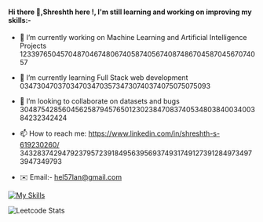 #### Hi there 👋,Shreshth here !, I'm still learning and working on improving my skills:-


<!--**shreshth3142857/shreshth3142857** is a ✨ _special_ ✨ repository because its `README.md` (this file) appears on your GitHub profile.-->

- 🔭 I’m currently working on Machine Learning and Artificial Intelligence Projects                12339765045704870467480674058740567408748670458704567074057
  
- 🌱 I’m currently learning Full Stack web development                                             0347304703703470347035734730740374075075075093                     
  
- 👯 I’m looking to collaborate on datasets and bugs                                               3048754285604562587945765012302384708374053480384003400384232342424
   
- 📫 How to reach me: https://www.linkedin.com/in/shreshth-s-619230260/                            3432837429479237957239184956395693749317491273912849734973947349793
- ✉️ Email:- hel57lan@gmail.com

[![My Skills](https://skillicons.dev/icons?i=js,html,css,bootstrap,figma,python,flask,c,cpp,linux,mysql,vscode,wordpress&perline=8)](https://skillicons.dev)


 ![Leetcode Stats](https://leetcard.jacoblin.cool/Sharma3142857?ext=heatmap)


  


